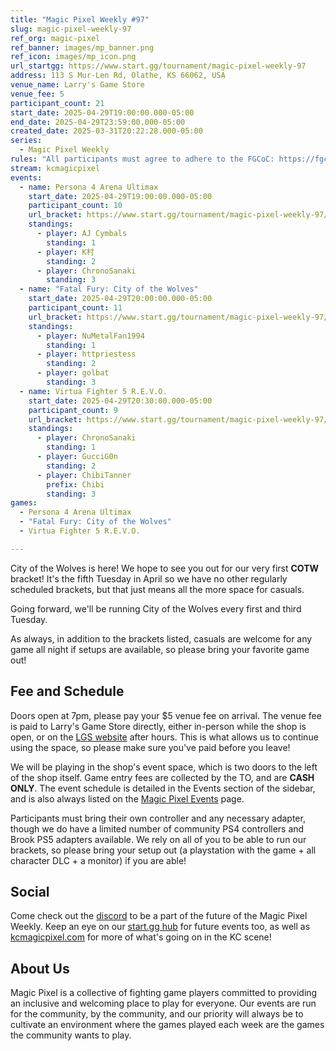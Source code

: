 ```yaml
---
title: "Magic Pixel Weekly #97"
slug: magic-pixel-weekly-97
ref_org: magic-pixel
ref_banner: images/mp_banner.png
ref_icon: images/mp_icon.png
url_startgg: https://www.start.gg/tournament/magic-pixel-weekly-97
address: 113 S Mur-Len Rd, Olathe, KS 66062, USA
venue_name: Larry's Game Store
venue_fee: 5
participant_count: 21
start_date: 2025-04-29T19:00:00.000-05:00
end_date: 2025-04-29T23:59:00.000-05:00
created_date: 2025-03-31T20:22:28.000-05:00
series:
  - Magic Pixel Weekly
rules: "All participants must agree to adhere to the FGCoC: https://fgcoc.com/"
stream: kcmagicpixel
events:
  - name: Persona 4 Arena Ultimax
    start_date: 2025-04-29T19:00:00.000-05:00
    participant_count: 10
    url_bracket: https://www.start.gg/tournament/magic-pixel-weekly-97/events/persona-4-arena-ultimax/brackets/1957157/2874457
    standings:
      - player: AJ Cymbals
        standing: 1
      - player: K村
        standing: 2
      - player: ChronoSanaki
        standing: 3
  - name: "Fatal Fury: City of the Wolves"
    start_date: 2025-04-29T20:00:00.000-05:00
    participant_count: 11
    url_bracket: https://www.start.gg/tournament/magic-pixel-weekly-97/events/fatal-fury-city-of-the-wolves/brackets/1933054/2839697
    standings:
      - player: NuMetalFan1994
        standing: 1
      - player: httpriestess
        standing: 2
      - player: golbat
        standing: 3
  - name: Virtua Fighter 5 R.E.V.O.
    start_date: 2025-04-29T20:30:00.000-05:00
    participant_count: 9
    url_bracket: https://www.start.gg/tournament/magic-pixel-weekly-97/events/virtua-fighter-5-revo/brackets/1957156/2874456
    standings:
      - player: ChronoSanaki
        standing: 1
      - player: GucciG0n
        standing: 2
      - player: ChibiTanner
        prefix: Chibi
        standing: 3
games:
  - Persona 4 Arena Ultimax
  - "Fatal Fury: City of the Wolves"
  - Virtua Fighter 5 R.E.V.O.

---
```


City of the Wolves is here! We hope to see you out for our very first **COTW** bracket! It's the fifth Tuesday in April so we have no other regularly scheduled brackets, but that just means all the more space for casuals.<!--more-->

Going forward, we'll be running City of the Wolves every first and third Tuesday.

As always, in addition to the brackets listed, casuals are welcome for any game all night if setups are available, so please bring your favorite game out! 

## Fee and Schedule

Doors open at 7pm, please pay your $5 venue fee on arrival. The venue fee is paid to Larry's Game Store directly, either in-person while the shop is open, or on the [LGS website](https://www.larrysgamestore.com/products/kc-magic-pixel-5) after hours. This is what allows us to continue using the space, so please make sure you've paid before you leave!

We will be playing in the shop's event space, which is two doors to the left of the shop itself. Game entry fees are collected by the TO, and are **CASH ONLY**. The event schedule is detailed in the Events section of the sidebar, and is also always listed on the [Magic Pixel Events](https://kcmagicpixel.com/events/) page.

Participants must bring their own controller and any necessary adapter, though we do have a limited number of community PS4 controllers and Brook PS5 adapters available. We rely on all of you to be able to run our brackets, so please bring your setup out (a playstation with the game + all character DLC + a monitor) if you are able!  

## Social

Come check out the [discord](https://discord.gg/jkmn6CVrrQ) to be a part of the future of the Magic Pixel Weekly. Keep an eye on our [start.gg hub](https://www.start.gg/hub/magic-pixel) for future events too, as well as [kcmagicpixel.com](https://kcmagicpixel.com) for more of what's going on in the KC scene!

## About Us

Magic Pixel is a collective of fighting game players committed to providing an inclusive and welcoming place to play for everyone. Our events are run for the community, by the community, and our priority will always be to cultivate an environment where the games played each week are the games the community wants to play.
  